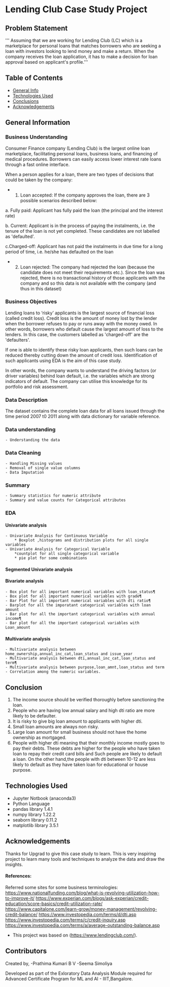 # Lending Club Case Study Project

## Problem Statement
''' Assuming that we are working for Lending Club (LC) which is a marketplace for personal loans that matches borrowers who are seeking a loan with investors looking to lend money and make a return. When the company receives the loan application, it has to make a decision for loan approval based on applicant's profile.'''

## Table of Contents

* [General Info](#general-information)
* [Technologies Used](#technologies-used)
* [Conclusions](#conclusions)
* [Acknowledgements](#acknowledgements)

## General Information

###  Business Understanding

Consumer Finance company (Lending Club) is the largest online loan marketplace, facilitating personal loans, business loans, and financing of medical procedures. Borrowers can easily access lower interest rate loans through a fast online interface.

When a person applies for a loan, there are two types of decisions that could be taken by the company:

* 1. Loan accepted: If the company approves the loan, there are 3 possible scenarios described below:

a. Fully paid: Applicant has fully paid the loan (the principal and the interest rate)

b. Current: Applicant is in the process of paying the instalments, i.e. the tenure of the loan is not yet completed. These
candidates are not labelled as 'defaulted'.

c.Charged-off: Applicant has not paid the instalments in due time for a long period of time, i.e. he/she has defaulted on the loan

* 2. Loan rejected: The company had rejected the loan (because the candidate does not meet their requirements etc.). Since the loan was rejected, there is no transactional history of those applicants with the company and so this data is not available with the company (and thus in this dataset)

### Business Objectives

Lending loans to ‘risky’ applicants is the largest source of financial loss (called credit loss). Credit loss is the amount of money lost by the lender when the borrower refuses to pay or runs away with the money owed. In other words, borrowers who default cause the largest amount of loss to the lenders. In this case, the customers labelled as 'charged-off' are the 'defaulters'.

If one is able to identify these risky loan applicants, then such loans can be reduced thereby cutting down the amount of credit loss. Identification of such applicants using EDA is the aim of this case study.

In other words, the company wants to understand the driving factors (or driver variables) behind loan default, i.e. the variables which are strong indicators of default. The company can utilise this knowledge for its portfolio and risk assessment.

###  Data Description

The dataset contains the complete loan data for all loans issued through the time period 2007 t0 2011 along with data dictionary for variable reference.


###  Data understanding
    - Understanding the data
###  Data Cleaning

    - Handling Missing values
    - Removal of single value columns
    - Data Imputation

###  Summary
    - Summary statistics for numeric attribute
    - Summary and value counts for Categorical attributes
### EDA 

#### Univariate analysis
    - Univariate Analysis for Continuous Variable
        * Boxplot ,histograms and distribution plots for all single variables
    - Univariate Analysis for Categorical Variable
        *countplot for all single categorical variable
        * pie plot for some combinations
#### Segmented Univariate analysis
#### Bivariate analysis
    - Box plot for all important numerical variables with loan_status¶
    - Box plot for all important numerical variables with grade¶
    - Bar Plot for all important numerical variables with dti ratio¶
    - Barplot for all the imporatant categorical variables with loan amount
    - Bar plot for all the important categorical variables with annual income¶
    - Bar plot for all the important categorical variables with Loan_amount
#### Multivariate analysis
    - Multivariate analysis between home_ownership,annual_inc_cat,loan_status and issue_year
    - Multivariate analysis between dti,annual_inc_cat,loan_status and term¶
    - Multivariate analysis between purpose,loan_amnt,loan_status and term
    - Correlation among the numeric variables.
 
## Conclusion

1. The income source should be verified thoroughly before sanctioning the loan.
2. People who are having low annual salary and high dti ratio are more likely to be defaulter.
3. It is risky to give big loan amount to applicants with higher dti.
4. Small loan amounts are always non risky.
5. Large loan amount for small business should not have the home ownership as mortgaged.
6. People with higher dti meaning that their monthly income mostly goes to pay their debts. These debts are higher for the people who have taken loan to repay their credit card bills and Such people are likely to default a loan. On the other hand,the people with dti between 10-12 are less likely to default as they have taken loan for educational or house purpose.

## Technologies Used
- Jupyter Notbook (anaconda3)
- Python Language
- pandas library 1.4.1
- numpy library 1.22.2
- seaborn library 0.11.2
- matplotlib library 3.5.1


## Acknowledgements

Thanks for Upgrad to give this case study to learn. This is very inspiring project to learn many tools and techniques to analyze the data and draw the insights.

#### References: 

Referred some sites for some business terminologies:
https://www.nationalfunding.com/blog/what-is-revolving-utilization-how-to-improve-it/
https://www.experian.com/blogs/ask-experian/credit-education/score-basics/credit-utilization-rate/
https://www.capitalone.com/learn-grow/money-management/revolving-credit-balance/
https://www.investopedia.com/terms/d/dti.asp
https://www.investopedia.com/terms/c/credit-inquiry.asp
https://www.investopedia.com/terms/a/average-outstanding-balance.asp

- This project was based on (https://www.lendingclub.com/).

## Contributors

Created by,
  -Prathima Kumari B V
  -Seema Simoliya

Developed as part of the Exloratory Data Analysis Module required for Advanced Certificate Program for ML and AI - IIIT,Bangalore.
